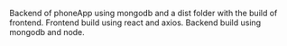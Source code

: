 Backend of phoneApp using mongodb and a dist folder with the build of frontend. 
Frontend build using react and axios. Backend build using mongodb and node. 
